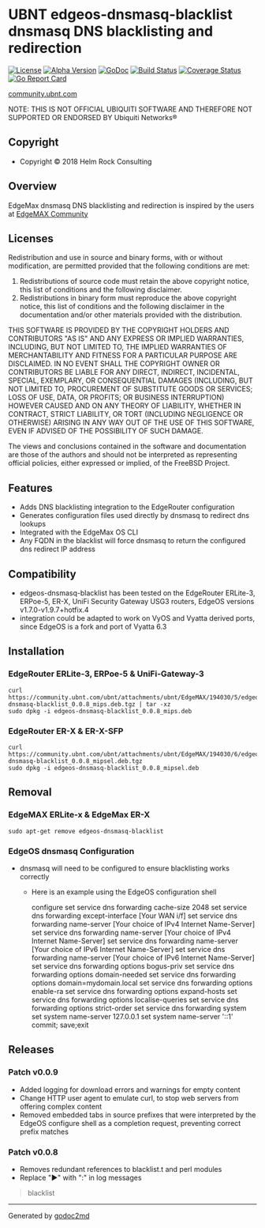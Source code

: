 # UBNT edgeos-dnsmasq-blacklist dnsmasq DNS blacklisting and redirection

[![License](https://img.shields.io/badge/license-BSD-blue.svg)](https://github.com/britannic/blacklist/blob/master/LICENSE.txt) [![Alpha  Version](https://img.shields.io/badge/version-v0.0.8-green.svg)](https://github.com/britannic/blacklist) [![GoDoc](https://godoc.org/github.com/britannic/blacklist?status.svg)](https://godoc.org/github.com/britannic/blacklist) [![Build Status](https://travis-ci.org/britannic/blacklist.svg?branch=master)](https://travis-ci.org/britannic/blacklist) [![Coverage Status](https://coveralls.io/repos/github/britannic/blacklist/badge.svg?branch=master)](https://coveralls.io/github/britannic/blacklist?branch=master) [![Go Report Card](https://goreportcard.com/badge/gojp/goreportcard)](https://goreportcard.com/report/github.com/britannic/blacklist)

[community.ubnt.com](https://community.ubnt.com/t5/EdgeMAX/Self-Installer-to-configure-Ad-Server-and-Blacklist-Blocking/td-p/1337892)

NOTE: THIS IS NOT OFFICIAL UBIQUITI SOFTWARE AND THEREFORE NOT SUPPORTED OR ENDORSED BY Ubiquiti Networks®

## Copyright

* Copyright © 2018 Helm Rock Consulting

## Overview

EdgeMax dnsmasq DNS blacklisting and redirection is inspired by the users at [EdgeMAX Community](https://community.ubnt.com/t5/EdgeMAX/bd-p/EdgeMAX)

## Licenses

Redistribution and use in source and binary forms, with or without
modification, are permitted provided that the following conditions are met:

1. Redistributions of source code must retain the above copyright notice, this
   list of conditions and the following disclaimer.
1. Redistributions in binary form must reproduce the above copyright notice,
   this list of conditions and the following disclaimer in the documentation
   and/or other materials provided with the distribution.

THIS SOFTWARE IS PROVIDED BY THE COPYRIGHT HOLDERS AND CONTRIBUTORS "AS IS" AND
ANY EXPRESS OR IMPLIED WARRANTIES, INCLUDING, BUT NOT LIMITED TO, THE IMPLIED
WARRANTIES OF MERCHANTABILITY AND FITNESS FOR A PARTICULAR PURPOSE ARE
DISCLAIMED. IN NO EVENT SHALL THE COPYRIGHT OWNER OR CONTRIBUTORS BE LIABLE FOR
ANY DIRECT, INDIRECT, INCIDENTAL, SPECIAL, EXEMPLARY, OR CONSEQUENTIAL DAMAGES
(INCLUDING, BUT NOT LIMITED TO, PROCUREMENT OF SUBSTITUTE GOODS OR SERVICES;
LOSS OF USE, DATA, OR PROFITS; OR BUSINESS INTERRUPTION) HOWEVER CAUSED AND
ON ANY THEORY OF LIABILITY, WHETHER IN CONTRACT, STRICT LIABILITY, OR TORT
(INCLUDING NEGLIGENCE OR OTHERWISE) ARISING IN ANY WAY OUT OF THE USE OF THIS
SOFTWARE, EVEN IF ADVISED OF THE POSSIBILITY OF SUCH DAMAGE.

The views and conclusions contained in the software and documentation are those
of the authors and should not be interpreted as representing official policies,
either expressed or implied, of the FreeBSD Project.

## Features

* Adds DNS blacklisting integration to the EdgeRouter configuration
* Generates configuration files used directly by dnsmasq to redirect dns lookups
* Integrated with the EdgeMax OS CLI
* Any FQDN in the blacklist will force dnsmasq to return the configured dns redirect IP address

## Compatibility

* edgeos-dnsmasq-blacklist has been tested on the EdgeRouter ERLite-3, ERPoe-5, ER-X, UniFi Security Gateway USG3 routers, EdgeOS versions v1.7.0-v1.9.7+hotfix.4
* integration could be adapted to work on VyOS and Vyatta derived ports, since  EdgeOS is a fork and port of Vyatta 6.3

## Installation

### EdgeRouter ERLite-3, ERPoe-5 & UniFi-Gateway-3

    curl https://community.ubnt.com/ubnt/attachments/ubnt/EdgeMAX/194030/5/edgeos-dnsmasq-blacklist_0.0.8_mips.deb.tgz | tar -xz
    sudo dpkg -i edgeos-dnsmasq-blacklist_0.0.8_mips.deb

### EdgeRouter ER-X & ER-X-SFP

    curl https://community.ubnt.com/ubnt/attachments/ubnt/EdgeMAX/194030/6/edgeos-dnsmasq-blacklist_0.0.8_mipsel.deb.tgz
    sudo dpkg -i edgeos-dnsmasq-blacklist_0.0.8_mipsel.deb

## Removal

### EdgeMAX ERLite-x & EdgeMax ER-X

    sudo apt-get remove edgeos-dnsmasq-blacklist

### EdgeOS dnsmasq Configuration

* dnsmasq will need to be configured to ensure blacklisting works correctly
  * Here is an example using the EdgeOS configuration shell

    configure
    set service dns forwarding cache-size 2048
    set service dns forwarding except-interface [Your WAN i/f]
    set service dns forwarding name-server [Your choice of IPv4 Internet Name-Server]
    set service dns forwarding name-server [Your choice of IPv4 Internet Name-Server]
    set service dns forwarding name-server [Your choice of IPv6 Internet Name-Server]
    set service dns forwarding name-server [Your choice of IPv6 Internet Name-Server]
    set service dns forwarding options bogus-priv
    set service dns forwarding options domain-needed
    set service dns forwarding options domain=mydomain.local
    set service dns forwarding options enable-ra
    set service dns forwarding options expand-hosts
    set service dns forwarding options localise-queries
    set service dns forwarding options strict-order
    set service dns forwarding system
    set system name-server 127.0.0.1
    set system name-server '::1'
    commit; save;exit

## Releases

### Patch v0.0.9

* Added logging for download errors and warnings for empty content
* Change HTTP user agent to emulate curl, to stop web servers from offering complex content
* Removed embedded tabs in source prefixes that were interpreted by the EdgeOS configure shell as a completion request,  preventing correct prefix matches

### Patch v0.0.8

* Removes redundant references to blacklist.t and perl modules
* Replace "▶" with ":" in log messages


> blacklist





- - -
Generated by [godoc2md](http://godoc.org/github.com/davecheney/godoc2md)
